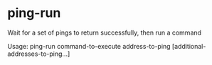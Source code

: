 ping-run
========

Wait for a set of pings to return successfully, then run a command

Usage:
ping-run command-to-execute address-to-ping [additional-addresses-to-ping...]